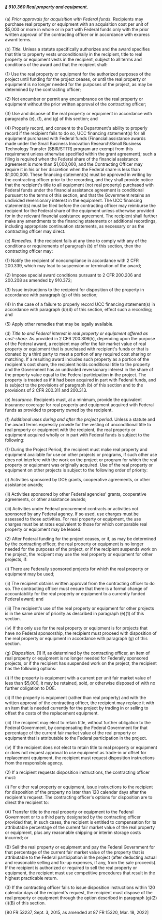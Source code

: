 ##### § 910.360 Real property and equipment. #####

(a) *Prior approvals for acquisition with Federal funds.* Recipients may purchase real property or equipment with an acquisition cost per unit of $5,000 or more in whole or in part with Federal funds only with the prior written approval of the contracting officer or in accordance with express award terms.

(b) *Title.* Unless a statute specifically authorizes and the award specifies that title to property vests unconditionally in the recipient, title to real property or equipment vests in the recipient, subject to all terms and conditions of the award and that the recipient shall:

(1) Use the real property or equipment for the authorized purposes of the project until funding for the project ceases, or until the real property or equipment is no longer needed for the purposes of the project, as may be determined by the contracting officer;

(2) Not encumber or permit any encumbrance on the real property or equipment without the prior written approval of the contracting officer;

(3) Use and dispose of the real property or equipment in accordance with paragraphs (e), (f), and (g) of this section; and

(4) Properly record, and consent to the Department's ability to properly record if the recipient fails to do so, UCC financing statement(s) for all equipment purchased with Federal funds (Financial assistance awards made under the Small Business Innovation Research/Small Business Technology Transfer (SBIR/STTR) program are exempt from this requirement unless otherwise specified within the grant agreement); such a filing is required when the Federal share of the financial assistance agreement is more than $1,000,000, and the Contracting Officer may require it in his or her discretion when the Federal share is less than $1,000,000. These financing statement(s) must be approved in writing by the contracting officer prior to the recording, and they shall provide notice that the recipient's title to all equipment (not real property) purchased with Federal funds under the financial assistance agreement is conditional pursuant to the terms of this section, and that the Government retains an undivided reversionary interest in the equipment. The UCC financing statement(s) must be filed before the contracting officer may reimburse the recipient for the Federal share of the equipment unless otherwise provided for in the relevant financial assistance agreement. The recipient shall further make any amendments to the financing statements or additional recordings, including appropriate continuation statements, as necessary or as the contracting officer may direct.

(c) *Remedies.* If the recipient fails at any time to comply with any of the conditions or requirements of paragraph (b) of this section, then the contracting officer may:

(1) Notify the recipient of noncompliance in accordance with 2 CFR 200.339, which may lead to suspension or termination of the award;

(2) Impose special award conditions pursuant to 2 CFR 200.206 and 200.208 as amended by 910.372;

(3) Issue instructions to the recipient for disposition of the property in accordance with paragraph (g) of this section;

(4) In the case of a failure to properly record UCC financing statement(s) in accordance with paragraph (b)(4) of this section, effect such a recording; and

(5) Apply other remedies that may be legally available.

(d) *Title to and Federal interest in real property or equipment offered as cost-share.* As provided in 2 CFR 200.306(h), depending upon the purpose of the Federal award, a recipient may offer the fair market value of real property or equipment that is purchased with recipient's funds or that is donated by a third party to meet a portion of any required cost sharing or matching. If a resulting award includes such property as a portion of the recipient's cost share, the recipient holds conditional title to the property and the Government has an undivided reversionary interest in the share of the property value equal to the Federal participation in the project. The property is treated as if it had been acquired in part with Federal funds, and is subject to the provisions of paragraph (b) of this section and to the provisions of 2 CFR 200.311 and 200.313.

(e) *Insurance.* Recipients must, at a minimum, provide the equivalent insurance coverage for real property and equipment acquired with Federal funds as provided to property owned by the recipient.

(f) *Additional uses during and after the project period.* Unless a statute and the award terms expressly provide for the vesting of unconditional title to real property or equipment with the recipient, the real property or equipment acquired wholly or in part with Federal funds is subject to the following:

(1) During the Project Period, the recipient must make real property and equipment available for use on other projects or programs, if such other use does not interfere with the work on the project or program for which the real property or equipment was originally acquired. Use of the real property or equipment on other projects is subject to the following order of priority:

(i) Activities sponsored by DOE grants, cooperative agreements, or other assistance awards;

(ii) Activities sponsored by other Federal agencies' grants, cooperative agreements, or other assistance awards;

(iii) Activities under Federal procurement contracts or activities not sponsored by any Federal agency. If so used, use charges must be assessed to those activities. For real property or equipment, the use charges must be at rates equivalent to those for which comparable real property or equipment may be leased.

(2) After Federal funding for the project ceases, or if, as may be determined by the contracting officer, the real property or equipment is no longer needed for the purposes of the project, or if the recipient suspends work on the project, the recipient may use the real property or equipment for other projects, if:

(i) There are Federally sponsored projects for which the real property or equipment may be used;

(ii) The recipient obtains written approval from the contracting officer to do so. The contracting officer must ensure that there is a formal change of accountability for the real property or equipment to a currently funded Federal award; and

(iii) The recipient's use of the real property or equipment for other projects is in the same order of priority as described in paragraph (e)(1) of this section.

(iv) If the only use for the real property or equipment is for projects that have no Federal sponsorship, the recipient must proceed with disposition of the real property or equipment in accordance with paragraph (g) of this section.

(g) *Disposition.* (1) If, as determined by the contracting officer, an item of real property or equipment is no longer needed for Federally sponsored projects, or if the recipient has suspended work on the project, the recipient has the following options:

(i) If the property is equipment with a current per unit fair market value of less than $5,000, it may be retained, sold, or otherwise disposed of with no further obligation to DOE.

(ii) If the property is equipment (rather than real property) and with the written approval of the contracting officer, the recipient may replace it with an item that is needed currently for the project by trading in or selling to offset the costs of the replacement equipment.

(iii) The recipient may elect to retain title, without further obligation to the Federal Government, by compensating the Federal Government for that percentage of the current fair market value of the real property or equipment that is attributable to the Federal participation in the project.

(iv) If the recipient does not elect to retain title to real property or equipment or does not request approval to use equipment as trade-in or offset for replacement equipment, the recipient must request disposition instructions from the responsible agency.

(2) If a recipient requests disposition instructions, the contracting officer must:

(i) For either real property or equipment, issue instructions to the recipient for disposition of the property no later than 120 calendar days after the recipient's request. The contracting officer's options for disposition are to direct the recipient to:

(A) Transfer title to the real property or equipment to the Federal Government or to a third party designated by the contracting officer provided that, in such cases, the recipient is entitled to compensation for its attributable percentage of the current fair market value of the real property or equipment, plus any reasonable shipping or interim storage costs incurred; or

(B) Sell the real property or equipment and pay the Federal Government for that percentage of the current fair market value of the property that is attributable to the Federal participation in the project (after deducting actual and reasonable selling and fix-up expenses, if any, from the sale proceeds). If the recipient is authorized or required to sell the real property or equipment, the recipient must use competitive procedures that result in the highest practicable return.

(3) If the contracting officer fails to issue disposition instructions within 120 calendar days of the recipient's request, the recipient must dispose of the real property or equipment through the option described in paragraph (g)(2)(i)(B) of this section.

[80 FR 53237, Sept. 3, 2015, as amended at 87 FR 15320, Mar. 18, 2022]